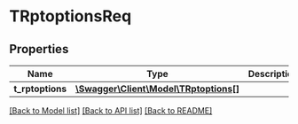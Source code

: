 # TRptoptionsReq

## Properties
Name | Type | Description | Notes
------------ | ------------- | ------------- | -------------
**t_rptoptions** | [**\Swagger\Client\Model\TRptoptions[]**](TRptoptions.md) |  | [optional] 

[[Back to Model list]](../README.md#documentation-for-models) [[Back to API list]](../README.md#documentation-for-api-endpoints) [[Back to README]](../README.md)


